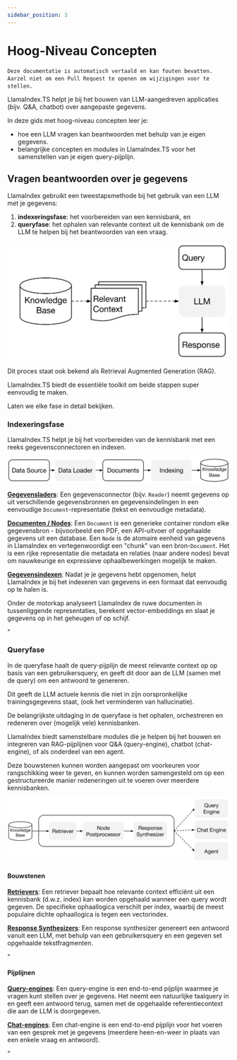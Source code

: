 ```yaml
---
sidebar_position: 3
---
```


# Hoog-Niveau Concepten

`Deze documentatie is automatisch vertaald en kan fouten bevatten. Aarzel niet om een Pull Request te openen om wijzigingen voor te stellen.`

LlamaIndex.TS helpt je bij het bouwen van LLM-aangedreven applicaties (bijv. Q&A, chatbot) over aangepaste gegevens.

In deze gids met hoog-niveau concepten leer je:

- hoe een LLM vragen kan beantwoorden met behulp van je eigen gegevens.
- belangrijke concepten en modules in LlamaIndex.TS voor het samenstellen van je eigen query-pijplijn.

## Vragen beantwoorden over je gegevens

LlamaIndex gebruikt een tweestapsmethode bij het gebruik van een LLM met je gegevens:

1. **indexeringsfase**: het voorbereiden van een kennisbank, en
2. **queryfase**: het ophalen van relevante context uit de kennisbank om de LLM te helpen bij het beantwoorden van een vraag.

![](./_static/concepts/rag.jpg)

Dit proces staat ook bekend als Retrieval Augmented Generation (RAG).

LlamaIndex.TS biedt de essentiële toolkit om beide stappen super eenvoudig te maken.

Laten we elke fase in detail bekijken.

### Indexeringsfase

LlamaIndex.TS helpt je bij het voorbereiden van de kennisbank met een reeks gegevensconnectoren en indexen.

![](./_static/concepts/indexing.jpg)

[**Gegevensladers**](./modules/high_level/data_loader.md):
Een gegevensconnector (bijv. `Reader`) neemt gegevens op uit verschillende gegevensbronnen en gegevensindelingen in een eenvoudige `Document`-representatie (tekst en eenvoudige metadata).

[**Documenten / Nodes**](./modules/high_level/documents_and_nodes.md): Een `Document` is een generieke container rondom elke gegevensbron - bijvoorbeeld een PDF, een API-uitvoer of opgehaalde gegevens uit een database. Een `Node` is de atomaire eenheid van gegevens in LlamaIndex en vertegenwoordigt een "chunk" van een bron-`Document`. Het is een rijke representatie die metadata en relaties (naar andere nodes) bevat om nauwkeurige en expressieve ophaalbewerkingen mogelijk te maken.

[**Gegevensindexen**](./modules/high_level/data_index.md):
Nadat je je gegevens hebt opgenomen, helpt LlamaIndex je bij het indexeren van gegevens in een formaat dat eenvoudig op te halen is.

Onder de motorkap analyseert LlamaIndex de ruwe documenten in tussenliggende representaties, berekent vector-embeddings en slaat je gegevens op in het geheugen of op schijf.

"

### Queryfase

In de queryfase haalt de query-pijplijn de meest relevante context op op basis van een gebruikersquery,
en geeft dit door aan de LLM (samen met de query) om een antwoord te genereren.

Dit geeft de LLM actuele kennis die niet in zijn oorspronkelijke trainingsgegevens staat,
(ook het verminderen van hallucinatie).

De belangrijkste uitdaging in de queryfase is het ophalen, orchestreren en redeneren over (mogelijk vele) kennisbanken.

LlamaIndex biedt samenstelbare modules die je helpen bij het bouwen en integreren van RAG-pijplijnen voor Q&A (query-engine), chatbot (chat-engine), of als onderdeel van een agent.

Deze bouwstenen kunnen worden aangepast om voorkeuren voor rangschikking weer te geven, en kunnen worden samengesteld om op een gestructureerde manier redeneringen uit te voeren over meerdere kennisbanken.

![](./_static/concepts/querying.jpg)

#### Bouwstenen

[**Retrievers**](./modules/low_level/retriever.md):
Een retriever bepaalt hoe relevante context efficiënt uit een kennisbank (d.w.z. index) kan worden opgehaald wanneer een query wordt gegeven.
De specifieke ophaallogica verschilt per index, waarbij de meest populaire dichte ophaallogica is tegen een vectorindex.

[**Response Synthesizers**](./modules/low_level/response_synthesizer.md):
Een response synthesizer genereert een antwoord vanuit een LLM, met behulp van een gebruikersquery en een gegeven set opgehaalde tekstfragmenten.

"

#### Pijplijnen

[**Query-engines**](./modules/high_level/query_engine.md):
Een query-engine is een end-to-end pijplijn waarmee je vragen kunt stellen over je gegevens.
Het neemt een natuurlijke taalquery in en geeft een antwoord terug, samen met de opgehaalde referentiecontext die aan de LLM is doorgegeven.

[**Chat-engines**](./modules/high_level/chat_engine.md):
Een chat-engine is een end-to-end pijplijn voor het voeren van een gesprek met je gegevens
(meerdere heen-en-weer in plaats van een enkele vraag en antwoord).

"
